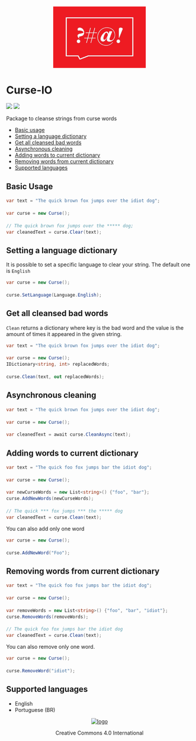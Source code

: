 <p align="center" >
    <a>
        <img alt="logo" src="Logo/logo.jpg" style="width:250px;">
    </a>
</p>

# Curse-IO

[![][build-img]][build]
[![][nuget-img]][nuget]

Package to cleanse strings from curse words

[build]:     https://ci.appveyor.com/project/VitorCioletti/curse-io
[build-img]: https://ci.appveyor.com/api/projects/status/nv34gc8sm0ds2cxj?svg=true
[nuget]:     https://www.nuget.org/packages/FluentScheduler
[nuget-img]: https://badge.fury.io/nu/fluentscheduler.svg

* [Basic usage](#basic-usage)
* [Setting a language dictionary](#setting-a-language-dictionary)
* [Get all cleansed bad words](#get-all-cleansed-bad-words)
* [Asynchronous cleaning](#asynchronous-cleaning)
* [Adding words to current dictionary](#adding-words-to-current-dictionary)
* [Removing words from current dictionary](#removing-words-to-current-dictionary)
* [Supported languages](#supported-languages)



## Basic Usage
```cs
var text = "The quick brown fox jumps over the idiot dog";

var curse = new Curse();

// The quick brown fox jumps over the ***** dog;
var cleanedText = curse.Clear(text);

```

## Setting a language dictionary

It is possible to set a specific language to clear your string. The default one is `English`
```cs
var curse = new Curse();

curse.SetLanguage(Language.English);

```

## Get all cleansed bad words
`Clean` returns a dictionary where key is the bad word and the value is the amount of times it appeared in the given string.

```cs
var text = "The quick brown fox jumps over the idiot dog";

var curse = new Curse();
IDictionary<string, int> replacedWords;

curse.Clean(text, out replacedWords);

```

## Asynchronous cleaning


```cs
var text = "The quick brown fox jumps over the idiot dog";

var curse = new Curse();

var cleanedText = await curse.CleanAsync(text);

```

## Adding words to current dictionary
```cs
var text = "The quick foo fox jumps bar the idiot dog";

var curse = new Curse();

var newCurseWords = new List<string>() {"foo", "bar"};
curse.AddNewWords(newCurseWords);

// The quick *** fox jumps *** the ***** dog
var cleanedText = curse.Clean(text);

```

You can also add only one word
```cs
var curse = new Curse();

curse.AddNewWord("Foo");
```

## Removing words from current dictionary
```cs
var text = "The quick foo fox jumps bar the idiot dog";

var curse = new Curse();

var removeWords = new List<string>() {"foo", "bar", "idiot"};
curse.RemoveWords(removeWords);

// The quick foo fox jumps bar the idiot dog
var cleanedText = curse.Clean(text);

```

You can also remove only one word.
```cs
var curse = new Curse();

curse.RemoveWord("idiot");
```

## Supported languages
- English
- Portuguese (BR)


<p align="center">
    <a href="http://creativecommons.org/licenses/by/4.0/">
        <img alt="logo" src="http://i.creativecommons.org/l/by/4.0/80x15.png">
    </a>
</p>
<p align="center">Creative Commons 4.0 International</p>
